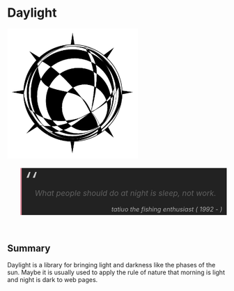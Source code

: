 # Daylight

<img src="img/logo.png" width="300px">


<blockquote style="
    background-color: #222;
    border-left: 3px solid #da8596;
    font-size: 1.1rem;
    font-style: italic;
    padding: 25px 10px 5px 30px;
    position: relative;
    ">
    <div style="color: #ccc;
        content: open-quote;
        font-size: 3rem;
        font-style: italic;
        line-height: 0.3rem;
        margin-left: -1.5rem;
        ">‘‘</div>
    <p>
        What people should do at night is sleep, not work.
    </p>
    <cite style="
        color: #aaa;
        display: block;
        font-size: 0.9rem;
        text-align: right;
        ">
        tatiuo the fishing enthusiast ( 1992 - )
    </cite>
</blockquote>
<br >

## Summary
Daylight is a library for bringing light and darkness like the phases of the sun. Maybe it is usually used to apply the rule of nature that morning is light and night is dark to web pages.